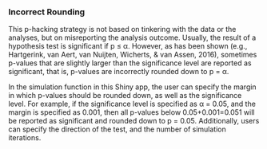 ### Incorrect Rounding

This p-hacking strategy is not based on tinkering with the data or the analyses, but on misreporting the analysis outcome. Usually, the result of a hypothesis test is significant if p &leq; &alpha;. However, as has been shown (e.g., Hartgerink, van Aert, van Nuijten, Wicherts, & van Assen, 2016), sometimes p-values that are slightly larger than the significance level are reported as significant, that is, p-values are incorrectly rounded down to p = &alpha;. 

In the simulation function in this Shiny app, the user can specify the margin in which p-values should be rounded down, as well as the significance level. For example, if the significance level is specified as &alpha; = 0.05, and the margin is specified as 0.001, then all p-values below 0.05+0.001=0.051 will be reported as significant and rounded down to p = 0.05. Additionally, users can specify the direction of the test, and the number of simulation iterations.
